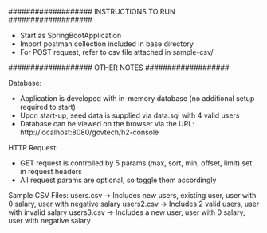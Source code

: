 ################### INSTRUCTIONS TO RUN ###################

- Start as SpringBootApplication
- Import postman collection included in base directory
- For POST request, refer to csv file attached in sample-csv/

################### OTHER NOTES ###################

Database:
- Application is developed with in-memory database (no additional setup required to start)
- Upon start-up, seed data is supplied via data.sql with 4 valid users
- Database can be viewed on the browser via the URL: http://localhost:8080/govtech/h2-console

HTTP Request:
- GET request is controlled by 5 params (max, sort, min, offset, limit) set in request headers
- All request params are optional, so toggle them accordingly

Sample CSV Files:
users.csv -> Includes new users, existing user, user with 0 salary, user with negative salary 
users2.csv -> Includes 2 valid users, user with invalid salary
users3.csv -> Includes a new user, user with 0 salary, user with negative salary
